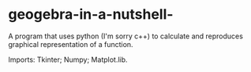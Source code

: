# geogebra-in-a-nutshell-

A program that uses python (I'm sorry c++) to calculate and reproduces graphical representation of a function.

Imports:
   Tkinter;
   Numpy;
   Matplot.lib.
